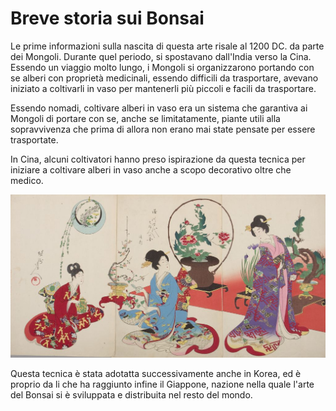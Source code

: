 # Breve storia sui Bonsai

Le prime informazioni sulla nascita di questa arte risale al 1200 DC. da parte dei Mongoli. Durante quel periodo, si spostavano dall'India verso la Cina. Essendo un viaggio molto lungo, i Mongoli si organizzarono portando con se alberi con proprietà medicinali, essendo difficili da trasportare, avevano iniziato a coltivarli in vaso per mantenerli più piccoli e facili da trasportare.

Essendo nomadi, coltivare alberi in vaso era un sistema che garantiva ai Mongoli di portare con se, anche se limitatamente, piante utili alla sopravvivenza che prima di allora non erano mai state pensate per essere trasportate.

In Cina, alcuni coltivatori hanno preso ispirazione da questa tecnica per iniziare a coltivare alberi in vaso anche a scopo decorativo oltre che medico. 

![Toyohara Chikanobu - Arranging Flowers \(Ikebana\), from the series The Appearance of Upper-Class Women of the Edo Period \(Tokugawa jidai kifujin no sugata\), Meiji period](.gitbook/assets/arranging-flowers-ikebana.jpg)

Questa tecnica è stata adotatta successivamente anche in Korea, ed è proprio da li che ha raggiunto infine il Giappone, nazione nella quale l'arte del Bonsai si è sviluppata e distribuita nel resto del mondo.

 




